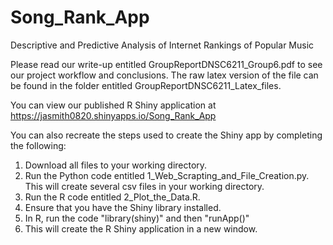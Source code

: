 # Song_Rank_App
Descriptive and Predictive Analysis of Internet Rankings of Popular Music

Please read our write-up entitled GroupReportDNSC6211_Group6.pdf to see our project workflow and conclusions. The raw latex version of the file can be found in the folder entitled GroupReportDNSC6211_Latex_files. 

You can view our published R Shiny application at https://jasmith0820.shinyapps.io/Song_Rank_App

You can also recreate the steps used to create the Shiny app by completing the following:  
1) Download all files to your working directory.  
2) Run the Python code entitled 1_Web_Scrapting_and_File_Creation.py. This will create several csv files in your working directory.  
3) Run the R code entitled 2_Plot_the_Data.R.  
4) Ensure that you have the Shiny library installed.  
5) In R, run the code "library(shiny)" and then "runApp()"  
6) This will create the R Shiny application in a new window.   
